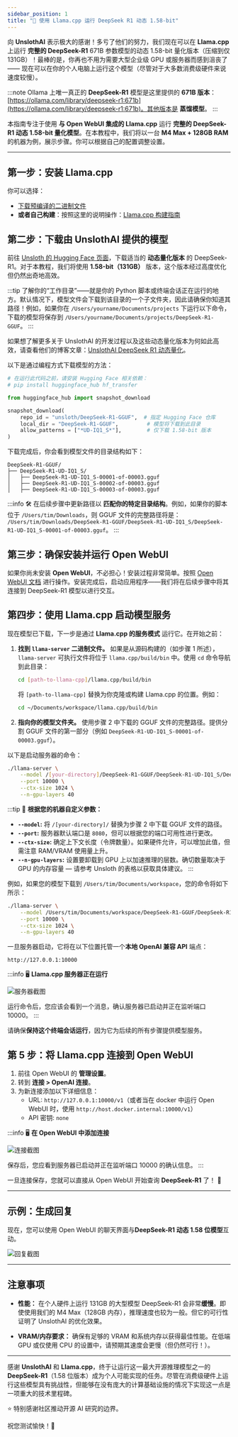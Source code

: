 ```yaml
---
sidebar_position: 1
title: "🐋 使用 Llama.cpp 运行 DeepSeek R1 动态 1.58-bit"
---
```


向 **UnslothAI** 表示极大的感谢！多亏了他们的努力，我们现在可以在 **Llama.cpp** 上运行 **完整的 DeepSeek-R1** 671B 参数模型的动态 1.58-bit 量化版本（压缩到仅 131GB）！最棒的是，你再也不用为需要大型企业级 GPU 或服务器而感到沮丧了 —— 现在可以在你的个人电脑上运行这个模型（尽管对于大多数消费级硬件来说速度较慢）。

:::note
Ollama 上唯一真正的 **DeepSeek-R1** 模型是这里提供的 **671B 版本**：[https://ollama.com/library/deepseek-r1:671b](https://ollama.com/library/deepseek-r1:671b)。其他版本是 **蒸馏模型**。
:::

本指南专注于使用 **与 Open WebUI 集成的 Llama.cpp** 运行 **完整的 DeepSeek-R1 动态 1.58-bit 量化模型**。在本教程中，我们将以一台 **M4 Max + 128GB RAM** 的机器为例，展示步骤。你可以根据自己的配置调整设置。

---

## 第一步：安装 Llama.cpp

你可以选择：
- [下载预编译的二进制文件](https://github.com/ggerganov/llama.cpp/releases)
- **或者自己构建**：按照这里的说明操作：[Llama.cpp 构建指南](https://github.com/ggerganov/llama.cpp/blob/master/docs/build.md)

## 第二步：下载由 UnslothAI 提供的模型

前往 [Unsloth 的 Hugging Face 页面](https://huggingface.co/unsloth/DeepSeek-R1-GGUF)，下载适当的 **动态量化版本** 的 DeepSeek-R1。对于本教程，我们将使用 **1.58-bit（131GB）** 版本，这个版本经过高度优化但仍然出奇地高效。


:::tip
了解你的“工作目录”——就是你的 Python 脚本或终端会话正在运行的地方。默认情况下，模型文件会下载到该目录的一个子文件夹，因此请确保你知道其路径！例如，如果你在 `/Users/yourname/Documents/projects` 下运行以下命令，下载的模型将保存到 `/Users/yourname/Documents/projects/DeepSeek-R1-GGUF`。
:::

如果想了解更多关于 UnslothAI 的开发过程以及这些动态量化版本为何如此高效，请查看他们的博客文章：[UnslothAI DeepSeek R1 动态量化](https://unsloth.ai/blog/deepseekr1-dynamic)。

以下是通过编程方式下载模型的方法：
```python
# 在运行此代码之前，请安装 Hugging Face 相关依赖：
# pip install huggingface_hub hf_transfer

from huggingface_hub import snapshot_download

snapshot_download(
    repo_id = "unsloth/DeepSeek-R1-GGUF",  # 指定 Hugging Face 仓库
    local_dir = "DeepSeek-R1-GGUF",         # 模型将下载到此目录
    allow_patterns = ["*UD-IQ1_S*"],        # 仅下载 1.58-bit 版本
)
```

下载完成后，你会看到模型文件的目录结构如下：
```
DeepSeek-R1-GGUF/
├── DeepSeek-R1-UD-IQ1_S/
│   ├── DeepSeek-R1-UD-IQ1_S-00001-of-00003.gguf
│   ├── DeepSeek-R1-UD-IQ1_S-00002-of-00003.gguf
│   ├── DeepSeek-R1-UD-IQ1_S-00003-of-00003.gguf
```

:::info
🛠️ 在后续步骤中更新路径以 **匹配你的特定目录结构**。例如，如果你的脚本位于 `/Users/tim/Downloads`，则 GGUF 文件的完整路径将是：
`/Users/tim/Downloads/DeepSeek-R1-GGUF/DeepSeek-R1-UD-IQ1_S/DeepSeek-R1-UD-IQ1_S-00001-of-00003.gguf`。
:::

## 第三步：确保安装并运行 Open WebUI

如果你尚未安装 **Open WebUI**，不必担心！安装过程非常简单。按照 [Open WebUI 文档](https://docs.openwebui.com/) 进行操作。安装完成后，启动应用程序——我们将在后续步骤中将其连接到 DeepSeek-R1 模型以进行交互。


## 第四步：使用 Llama.cpp 启动模型服务

现在模型已下载，下一步是通过 **Llama.cpp 的服务模式** 运行它。在开始之前：

1. **找到 `llama-server` 二进制文件。**
   如果是从源码构建的（如步骤 1 所述），`llama-server` 可执行文件将位于 `llama.cpp/build/bin` 中。使用 `cd` 命令导航到此目录：
   ```bash
   cd [path-to-llama-cpp]/llama.cpp/build/bin
   ```

   将 `[path-to-llama-cpp]` 替换为你克隆或构建 Llama.cpp 的位置。例如：
   ```bash
   cd ~/Documents/workspace/llama.cpp/build/bin
   ```

2. **指向你的模型文件夹。**
   使用步骤 2 中下载的 GGUF 文件的完整路径。提供分割 GGUF 文件的第一部分（例如 `DeepSeek-R1-UD-IQ1_S-00001-of-00003.gguf`）。

以下是启动服务器的命令：
```bash
./llama-server \
    --model /[your-directory]/DeepSeek-R1-GGUF/DeepSeek-R1-UD-IQ1_S/DeepSeek-R1-UD-IQ1_S-00001-of-00003.gguf \
    --port 10000 \
    --ctx-size 1024 \
    --n-gpu-layers 40
```


:::tip
🔑 **根据您的机器自定义参数：**

- **`--model`:** 将 `/[your-directory]/` 替换为步骤 2 中下载 GGUF 文件的路径。
- **`--port`:** 服务器默认端口是 `8080`，但可以根据您的端口可用性进行更改。
- **`--ctx-size`:** 确定上下文长度（令牌数量）。如果硬件允许，可以增加此值，但需注意 RAM/VRAM 使用量上升。
- **`--n-gpu-layers`:** 设置要卸载到 GPU 上以加速推理的层数。确切数量取决于 GPU 的内存容量 — 请参考 Unsloth 的表格以获取具体建议。
:::

例如，如果您的模型下载到 `/Users/tim/Documents/workspace`，您的命令将如下所示：
```bash
./llama-server \
    --model /Users/tim/Documents/workspace/DeepSeek-R1-GGUF/DeepSeek-R1-UD-IQ1_S/DeepSeek-R1-UD-IQ1_S-00001-of-00003.gguf \
    --port 10000 \
    --ctx-size 1024 \
    --n-gpu-layers 40
```

一旦服务器启动，它将在以下位置托管一个**本地 OpenAI 兼容 API** 端点：
```
http://127.0.0.1:10000
```

:::info
🖥️ **Llama.cpp 服务器正在运行**

![服务器截图](/images/tutorials/deepseek/serve.png)

运行命令后，您应该会看到一个消息，确认服务器已启动并正在监听端口 10000。
:::

请确保**保持这个终端会话运行**，因为它为后续的所有步骤提供模型服务。

## 第 5 步：将 Llama.cpp 连接到 Open WebUI

1. 前往 Open WebUI 的 **管理设置**。
2. 转到 **连接 > OpenAI 连接**。
3. 为新连接添加以下详细信息：
   - URL: `http://127.0.0.1:10000/v1`（或者当在 docker 中运行 Open WebUI 时，使用 `http://host.docker.internal:10000/v1`）
   - API 密钥: `none`

:::info
🖥️ **在 Open WebUI 中添加连接**

![连接截图](/images/tutorials/deepseek/connection.png)

保存后，您应看到服务器已启动并正在监听端口 10000 的确认信息。
:::

一旦连接保存，您就可以直接从 Open WebUI 开始查询 **DeepSeek-R1** 了！ 🎉

---

## 示例：生成回复

现在，您可以使用 Open WebUI 的聊天界面与**DeepSeek-R1 动态 1.58 位模型**互动。

![回复截图](/images/tutorials/deepseek/response.png)

---

## 注意事项

- **性能：**
  在个人硬件上运行 131GB 的大型模型 DeepSeek-R1 会非常**缓慢**。即使使用我们的 M4 Max（128GB 内存），推理速度也较为一般。但它的可行性证明了 UnslothAI 的优化效果。

- **VRAM/内存要求：**
  确保有足够的 VRAM 和系统内存以获得最佳性能。在低端 GPU 或仅使用 CPU 的设置中，请预期其速度会更慢（但仍然可行！）。

---

感谢 **UnslothAI** 和 **Llama.cpp**，终于让运行这一最大开源推理模型之一的 **DeepSeek-R1**（1.58 位版本）成为个人可能实现的任务。尽管在消费级硬件上运行这些模型具有挑战性，但能够在没有庞大的计算基础设施的情况下实现这一点是一项重大的技术里程碑。

⭐ 特别感谢社区推动开源 AI 研究的边界。

祝您测试愉快！🚀
